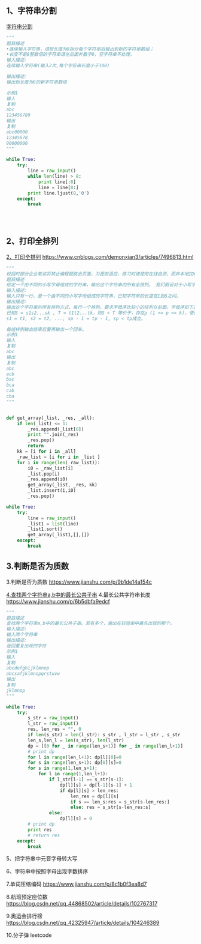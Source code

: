 ## 1、字符串分割
[字符串分割](https://www.nowcoder.com/practice/d9162298cb5a437aad722fccccaae8a7?tpId=37&&tqId=21227&rp=1&ru=/ta/huawei&qru=/ta/huawei/question-ranking)

```py
"""
题目描述
•连续输入字符串，请按长度为8拆分每个字符串后输出到新的字符串数组；
•长度不是8整数倍的字符串请在后面补数字0，空字符串不处理。
输入描述:
连续输入字符串(输入2次,每个字符串长度小于100)

输出描述:
输出到长度为8的新字符串数组

示例1
输入
复制
abc
123456789
输出
复制
abc00000
12345678
90000000
"""

while True:
    try:
        line = raw_input()
        while len(line) > 8:
            print line[:8]
            line = line[8:]
        print line.ljust(8,'0')
    except:
        break
        
        
        
```

## 2、打印全排列
[2、打印全排列](https://www.nowcoder.com/practice/5632c23d0d654aecbc9315d1720421c1?tpId=40&&tqId=21374&rp=1&ru=/activity/oj&qru=/ta/kaoyan/question-ranking)
https://www.cnblogs.com/demonxian3/articles/7496813.html

```py
"""
校招时部分企业笔试将禁止编程题跳出页面，为提前适应，练习时请使用在线自测，而非本地IDE。
题目描述
给定一个由不同的小写字母组成的字符串，输出这个字符串的所有全排列。 我们假设对于小写字母有'a' < 'b' < ... < 'y' < 'z'，而且给定的字符串中的字母已经按照从小到大的顺序排列。
输入描述:
输入只有一行，是一个由不同的小写字母组成的字符串，已知字符串的长度在1到6之间。
输出描述:
输出这个字符串的所有排列方式，每行一个排列。要求字母序比较小的排列在前面。字母序如下定义：
已知S = s1s2...sk , T = t1t2...tk，则S < T 等价于，存在p (1 <= p <= k)，使得
s1 = t1, s2 = t2, ..., sp - 1 = tp - 1, sp < tp成立。

每组样例输出结束后要再输出一个回车。
示例1
输入
复制
abc
输出
复制
abc
acb
bac
bca
cab
cba
"""


def get_array(_list, _res, _all):
    if len(_list) <= 1:
        _res.append(_list[0])
        print "".join(_res)
        _res.pop()
        return
    kk = [i for i in _all]
    _raw_list = [i for i in _list ]
    for i in range(len(_raw_list)):
        i0 = _raw_list[i]
        _list.pop(i)
        _res.append(i0)
        get_array(_list, _res, kk)
        _list.insert(i,i0)
        _res.pop()

while True:
    try:
        line = raw_input()
        _list1 = list(line)
        _list1.sort()
        get_array(_list1,[],[])
    except:
        break

```

## 3.判断是否为质数
3.判断是否为质数
https://www.jianshu.com/p/9b1de14a154c


[4.查找两个字符串a,b中的最长公共子串](https://www.nowcoder.com/practice/181a1a71c7574266ad07f9739f791506?tpId=37&&tqId=21288&rp=1&ru=/activity/oj&qru=/ta/huawei/question-ranking)
4.最长公共字符串长度
https://www.jianshu.com/p/6b5dbfa9edcf

```py
"""
题目描述
查找两个字符串a,b中的最长公共子串。若有多个，输出在较短串中最先出现的那个。
输入描述:
输入两个字符串
输出描述:
返回重复出现的字符
示例1
输入
复制
abcdefghijklmnop
abcsafjklmnopqrstuvw
输出
复制
jklmnop
"""

while True:
    try:
        s_str = raw_input()
        l_str = raw_input()
        res, len_res = "", 0
        if len(s_str) > len(l_str): s_str , l_str = l_str , s_str
        len_s,len_l = len(s_str), len(l_str)
        dp = [[0 for _ in range(len_s+1)] for _ in range(len_l+1)]
        # print dp
        for l in range(len_l+1): dp[l][0]=0
        for s in range(len_s+1): dp[0][s]=0
        for s in range(1,len_s+1):
            for l in range(1,len_l+1):
                if l_str[l-1] == s_str[s-1]:
                    dp[l][s] = dp[l-1][s-1] + 1
                    if dp[l][s] > len_res: 
                        len_res = dp[l][s]
                        if s == len_s:res = s_str[s-len_res:]
                        else: res = s_str[s-len_res:s]
                else:
                    dp[l][s] = 0
        # print dp
        print res
        # return res
    except:
        break
```

5、把字符串中元音字母转大写

6、字符串中按照字母出现字数排序

7.单词压缩编码
https://www.jianshu.com/p/8c1b0f3ea8d7

8.航班预定座位数
https://blog.csdn.net/qq_44868502/article/details/102767317

9.奥运会排行榜
https://blog.csdn.net/qq_42325947/article/details/104246389

10.分子弹 leetcode

